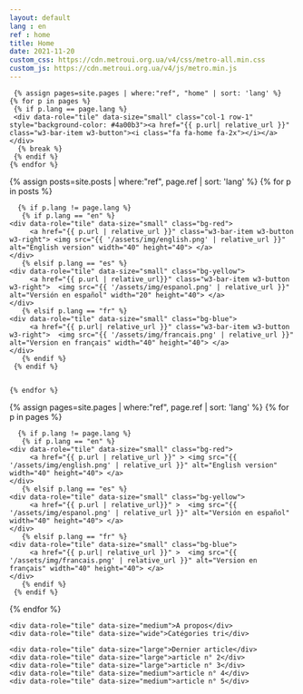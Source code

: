 ```yaml
---
layout: default
lang : en
ref : home
title: Home
date: 2021-11-20
custom_css: https://cdn.metroui.org.ua/v4/css/metro-all.min.css
custom_js: https://cdn.metroui.org.ua/v4/js/metro.min.js
---
```


<div class="w3-content w3-metro-light-blue w3-margin-bottom w3-margin-top" style="max-width:1100px">
<div class="w3-third">

</div>
<div class="w3-rest">

<div class="tiles-grid w3-margin-top w3-margin-bottom w3-margin-left">
  
     {% assign pages=site.pages | where:"ref", "home" | sort: 'lang' %}
    {% for p in pages %}         
     {% if p.lang == page.lang %}
     <div data-role="tile" data-size="small" class="col-1 row-1" style="background-color: #4a00b3"><a href="{{ p.url| relative_url }}" class="w3-bar-item w3-button"><i class="fa fa-home fa-2x"></i></a> </div>
      {% break %}
     {% endif %}
    {% endfor %}   
	
   {% assign posts=site.posts | where:"ref", page.ref | sort: 'lang' %}
    {% for p in posts %}

      {% if p.lang != page.lang %}
       {% if p.lang == "en" %}
	<div data-role="tile" data-size="small" class="bg-red">
         <a href="{{ p.url | relative_url }}" class="w3-bar-item w3-button  w3-right"> <img src="{{ '/assets/img/english.png' | relative_url }}" alt="English version" width="40" height="40"> </a> 
	</div>
       {% elsif p.lang == "es" %}
	<div data-role="tile" data-size="small" class="bg-yellow">
         <a href="{{ p.url | relative_url}}" class="w3-bar-item w3-button  w3-right">  <img src="{{ '/assets/img/espanol.png' | relative_url }}" alt="Versión en español" width="20" height="40"> </a> 
	</div>
       {% elsif p.lang == "fr" %}
	<div data-role="tile" data-size="small" class="bg-blue">
         <a href="{{ p.url| relative_url }}" class="w3-bar-item w3-button  w3-right">  <img src="{{ '/assets/img/francais.png' | relative_url }}" alt="Version en français" width="40" height="40"> </a>   
	</div>
       {% endif %}
     {% endif %}
     
   
    {% endfor %}

{% assign pages=site.pages | where:"ref", page.ref | sort: 'lang' %}
{% for p in pages %}
     
    
      {% if p.lang != page.lang %}
       {% if p.lang == "en" %}
	<div data-role="tile" data-size="small" class="bg-red">
         <a href="{{ p.url | relative_url }}" > <img src="{{ '/assets/img/english.png' | relative_url }}" alt="English version" width="40" height="40"> </a> 
	</div>
       {% elsif p.lang == "es" %}
	<div data-role="tile" data-size="small" class="bg-yellow">
         <a href="{{ p.url | relative_url}}" >  <img src="{{ '/assets/img/espanol.png' | relative_url }}" alt="Versión en español" width="40" height="40"> </a> 
	</div>
       {% elsif p.lang == "fr" %}
	<div data-role="tile" data-size="small" class="bg-blue">
         <a href="{{ p.url| relative_url }}" >  <img src="{{ '/assets/img/francais.png' | relative_url }}" alt="Version en français" width="40" height="40"> </a>   
	</div>
       {% endif %}
     {% endif %}
     
{% endfor %}   
    
	
<div data-role="tile" data-size="small" class="bg-grey">
	<a href="https://github.com/LWH-21/"><i class="fa fa-github-alt fa-3x"></i></a> 
</div>
<div data-role="tile" data-size="small" class="bg-blue">
	<a href="https://www.facebook.com/"><i class="fa fa-facebook-official fa-3x"></i></a> 
</div>
	
    <div data-role="tile" data-size="medium">A propos</div>
    <div data-role="tile" data-size="wide">Catégories tri</div>
	
    <div data-role="tile" data-size="large">Dernier article</div>
    <div data-role="tile" data-size="large">article n° 2</div>
    <div data-role="tile" data-size="large">article n° 3</div>
	<div data-role="tile" data-size="medium">article n° 4</div>
	<div data-role="tile" data-size="medium">article n° 5</div>
</div>

</div>

</div>

